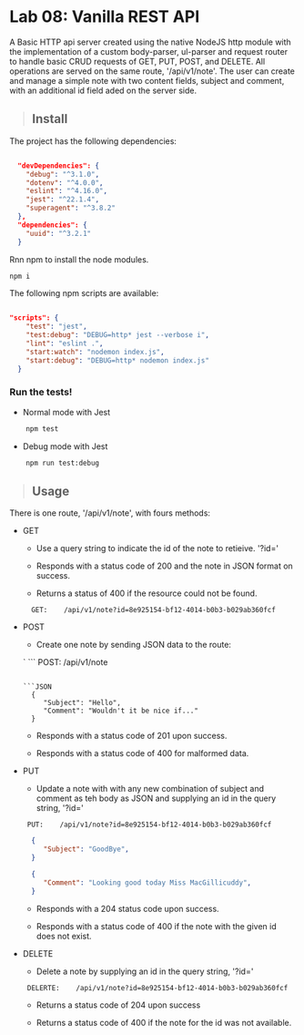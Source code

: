 # Lab 08: Vanilla REST API


A Basic HTTP api server created using the native NodeJS http module with the implementation of a custom body-parser, ul-parser and request router to handle basic CRUD requests of GET, PUT, POST, and DELETE.  All operations are served on the same route, '/api/v1/note'.  The user can create and manage a simple note with two content fields, subject and comment, with an additional id field aded on the server side. 


>## Install
    
The project has the following dependencies:

```JSON

  "devDependencies": {
    "debug": "^3.1.0",
    "dotenv": "^4.0.0",
    "eslint": "^4.16.0",
    "jest": "^22.1.4",
    "superagent": "^3.8.2"
  },
  "dependencies": {
    "uuid": "^3.2.1"
  }

```

Rnn npm to install the node modules.

```bash
npm i 
```

The following npm scripts are available:

```JSON

"scripts": {
    "test": "jest",
    "test:debug": "DEBUG=http* jest --verbose i",
    "lint": "eslint .",
    "start:watch": "nodemon index.js",
    "start:debug": "DEBUG=http* nodemon index.js"
  }

```

### Run the tests!

 - Normal mode with Jest

```bash
    npm test
```

- Debug mode with Jest 

```bash
    npm run test:debug
```

>## Usage

There is one route, '/api/v1/note', with fours methods:

- GET

  - Use a query string to indicate the id of the note to retieive.  '?id=<uuid>' 
  
  - Responds with a status code of 200 and the note in JSON format on success.

  - Returns a status of 400 if the resource could not be found.

  ```
    GET:    /api/v1/note?id=8e925154-bf12-4014-b0b3-b029ab360fcf
  ```

- POST

  - Create one note by sending JSON data to the route:

  ` ```
    POST:   /api/v1/note
  ```

  ```JSON
    {
       "Subject": "Hello",
       "Comment": "Wouldn't it be nice if..."
    }
  ```

  - Responds with a status code of 201 upon success.

  - Responds with a status code of 400 for malformed data.

- PUT

  - Update a note with with any new combination of subject and comment as teh body as JSON and supplying an id in the query string, '?id=<uuid>' 

   ```
    PUT:    /api/v1/note?id=8e925154-bf12-4014-b0b3-b029ab360fcf
  ```

  ```JSON
    {
       "Subject": "GoodBye",
    }
  ```

  ```JSON
    {
       "Comment": "Looking good today Miss MacGillicuddy",
    }
  ```

  - Responds with a 204 status code upon success.

  - Responds with a status code of 400 if the note with the given id does not exist. 

- DELETE

  - Delete a note by supplying an id in the query string, '?id=<uuid>' 

   ```
    DELERTE:    /api/v1/note?id=8e925154-bf12-4014-b0b3-b029ab360fcf
  ```

  - Returns a status code of 204 upon success

  - Returns a status code of 400 if the note for the id was not available.
